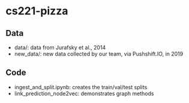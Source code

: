 # cs221-pizza

## Data
* data/: data from Jurafsky et al., 2014
* new_data/: new data collected by our team, via Pushshift.IO, in 2019

## Code
* ingest_and_split.ipynb: creates the train/val/test splits
* link_prediction_node2vec: demonstrates graph methods
